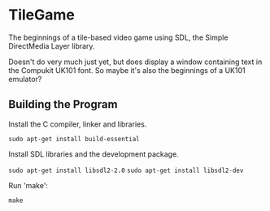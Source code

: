 # TileGame #

The beginnings of a tile-based video game using SDL,
the Simple DirectMedia Layer library.

Doesn't do very much just yet,
but does display a window containing text in the Compukit UK101 font.
So maybe it's also the beginnings of a UK101 emulator?

## Building the Program ##

Install the C compiler, linker and libraries.

`sudo apt-get install build-essential`

Install SDL libraries and the development package.

`sudo apt-get install libsdl2-2.0`
`sudo apt-get install libsdl2-dev`

Run 'make':

`make`
